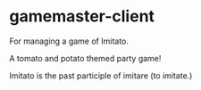 # gamemaster-client
For managing a game of Imitato.

A tomato and potato themed party game!

Imitato is the past participle of imitare (to imitate.)
